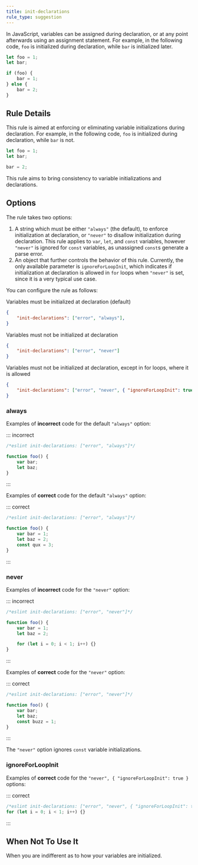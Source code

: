 ```yaml
---
title: init-declarations
rule_type: suggestion
---
```



In JavaScript, variables can be assigned during declaration, or at any point afterwards using an assignment statement. For example, in the following code, `foo` is initialized during declaration, while `bar` is initialized later.

```js
let foo = 1;
let bar;

if (foo) {
    bar = 1;
} else {
    bar = 2;
}
```

## Rule Details

This rule is aimed at enforcing or eliminating variable initializations during declaration. For example, in the following code, `foo` is initialized during declaration, while `bar` is not.

```js
let foo = 1;
let bar;

bar = 2;
```

This rule aims to bring consistency to variable initializations and declarations.

## Options

The rule takes two options:

1. A string which must be either `"always"` (the default), to enforce initialization at declaration, or `"never"` to disallow initialization during declaration. This rule applies to `var`, `let`, and `const` variables, however `"never"` is ignored for `const` variables, as unassigned `const`s generate a parse error.
2. An object that further controls the behavior of this rule. Currently, the only available parameter is `ignoreForLoopInit`, which indicates if initialization at declaration is allowed in `for` loops when `"never"` is set, since it is a very typical use case.

You can configure the rule as follows:

Variables must be initialized at declaration (default)

```json
{
    "init-declarations": ["error", "always"],
}
```

Variables must not be initialized at declaration

```json
{
    "init-declarations": ["error", "never"]
}
```

Variables must not be initialized at declaration, except in for loops, where it is allowed

```json
{
    "init-declarations": ["error", "never", { "ignoreForLoopInit": true }]
}
```

### always

Examples of **incorrect** code for the default `"always"` option:

::: incorrect

```js
/*eslint init-declarations: ["error", "always"]*/

function foo() {
    var bar;
    let baz;
}
```

:::

Examples of **correct** code for the default `"always"` option:

::: correct

```js
/*eslint init-declarations: ["error", "always"]*/

function foo() {
    var bar = 1;
    let baz = 2;
    const qux = 3;
}
```

:::

### never

Examples of **incorrect** code for the `"never"` option:

::: incorrect

```js
/*eslint init-declarations: ["error", "never"]*/

function foo() {
    var bar = 1;
    let baz = 2;

    for (let i = 0; i < 1; i++) {}
}
```

:::

Examples of **correct** code for the `"never"` option:

::: correct

```js
/*eslint init-declarations: ["error", "never"]*/

function foo() {
    var bar;
    let baz;
    const buzz = 1;
}
```

:::

The `"never"` option ignores `const` variable initializations.

### ignoreForLoopInit

Examples of **correct** code for the `"never", { "ignoreForLoopInit": true }` options:

::: correct

```js
/*eslint init-declarations: ["error", "never", { "ignoreForLoopInit": true }]*/
for (let i = 0; i < 1; i++) {}
```

:::

## When Not To Use It

When you are indifferent as to how your variables are initialized.
